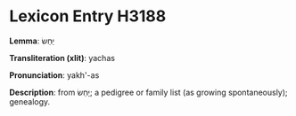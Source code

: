 # Lexicon Entry H3188

**Lemma**: יַחַשׂ

**Transliteration (xlit)**: yachas

**Pronunciation**: yakh'-as

**Description**:
from יָחַשׂ; a pedigree or family list (as growing spontaneously); genealogy.
